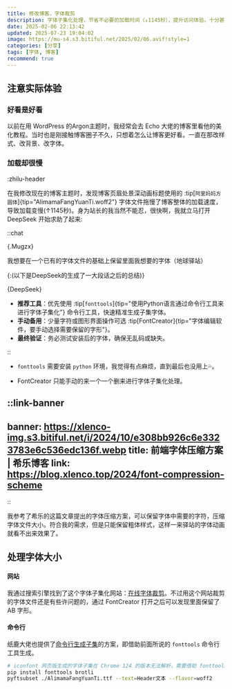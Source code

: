 ```yaml
---
title: 修改博客，字体裁剪
description: 字体子集化处理，节省不必要的加载时间（↓1145秒），提升访问体验，十分甚至九分的有效。
date: 2025-02-06 22:13:42
updated: 2025-07-23 19:04:02
image: https://mu-s4.s3.bitiful.net/2025/02/06.avif!style=1
categories: [分享]
tags: [字体, 博客]
recommend: true
---
```


## 注意实际体验

### 好看是好看

以前在用 WordPress 的Argon主题时，我经常会去 Echo 大佬的博客里看他的美化教程。当时也是刚接触博客圈子不久，只想着怎么让博客更好看。一直在那改样式、改背景、改字体。

### 加载却很慢

:zhilu-header

在我修改现在的博客主题时，发现博客页眉处景深动画标题使用的 :tip[`阿里妈妈方圆体`]{tip="AlimamaFangYuanTi.woff2"} 字体文件拖慢了博客整体的加载速度，导致加载变慢(↑1145秒)。身为站长的我当然不能忍，很快啊，我就立马打开 DeepSeek 开始求助了起来:

::chat

{.Mugzx}

我想要在一个已有的字体文件的基础上保留里面我想要的字体（地球驿站）

{:(以下是DeepSeek的生成了一大段话之后的总结)}

{DeepSeek}

- **推荐工具**：优先使用 :tip[`fonttools`]{tip="使用Python语言通过命令行工具来进行字体子集化"} 命令行工具，快速精准生成子集字体。
- **手动备用**：少量字符或图形界面操作可选 :tip[FontCreator]{tip="字体编辑软件，要手动选择需要保留的字形"}。
- **最终验证**：务必测试安装后的字体，确保无乱码或缺失。

::

- `fonttools` 需要安装 `python` 环境，我觉得有点麻烦，直到最后也没用上💦。

- FontCreator 只能手动的来一个一个删来进行字体子集化处理。

::link-banner
---
banner: https://xlenco-img.s3.bitiful.net/i/2024/10/e308bb926c6e3323783e6c536edc136f.webp
title: 前端字体压缩方案 | 希乐博客
link: https://blog.xlenco.top/2024/font-compression-scheme
---
::

我参考了希乐的这篇文章提出的字体压缩方案，可以保留字体中需要的字符，压缩字体文件大小。符合我的需求，但是只能保留粗体样式，这样一来驿站的字体动画就看不出来效果了。

## 处理字体大小

#### 网站

我通过搜索引擎找到了这个字体子集化网站：[在线字体裁剪](https://font-subset.disidu.com)。不过用这个网站裁剪的字体文件还是有些许问题的，通过 FontCreator 打开之后可以发现里面保留了 AB 字形。

#### 命令行

纸鹿大佬也提供了[命令行生成子集](https://blog.zhilu.site/previews/example#zhiluheader)的方案，即借助前面所说的 `fonttools` 命令行工具生成。

```sh
# iconfont 网页版生成的字体子集在 Chrome 124 的版本无法解析，需要借助 fonttools 工具手动生成子集
pip install fonttools brotli
pyftsubset ./AlimamaFangYuanTi.ttf --text=Header文本 --flavor=woff2
```
